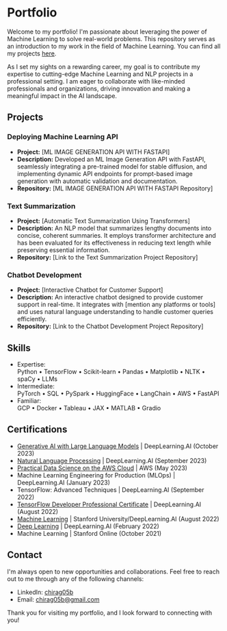 # Portfolio

Welcome to my portfolio! I'm passionate about leveraging the power of Machine Learning to solve real-world problems. This repository serves as an introduction to my work in the field of Machine Learning. You can find all my projects [here](https://github.com/Chirag05B/Portfolio/tree/main/Projects).

As I set my sights on a rewarding career, my goal is to contribute my expertise to cutting-edge Machine Learning and NLP projects in a professional setting. I am eager to collaborate with like-minded professionals and organizations, driving innovation and making a meaningful impact in the AI landscape.

## Projects

### Deploying Machine Learning API

- **Project:** [ML IMAGE GENERATION API WITH FASTAPI]
- **Description:** Developed an ML Image Generation API with FastAPI, seamlessly integrating a pre-trained model for stable diffusion, and implementing dynamic API endpoints for prompt-based image generation with automatic validation and documentation.
- **Repository:** [ML IMAGE GENERATION API WITH FASTAPI Repository]

### Text Summarization

- **Project:** [Automatic Text Summarization Using Transformers]
- **Description:** An NLP model that summarizes lengthy documents into concise, coherent summaries. It employs transformer architecture and has been evaluated for its effectiveness in reducing text length while preserving essential information.
- **Repository:** [Link to the Text Summarization Project Repository]

### Chatbot Development

- **Project:** [Interactive Chatbot for Customer Support]
- **Description:** An interactive chatbot designed to provide customer support in real-time. It integrates with [mention any platforms or tools] and uses natural language understanding to handle customer queries efficiently.
- **Repository:** [Link to the Chatbot Development Project Repository]

## Skills
- Expertise:\
Python • TensorFlow • Scikit-learn • Pandas • Matplotlib • NLTK • spaCy • LLMs
- Intermediate:\
PyTorch • SQL • PySpark • HuggingFace • LangChain • AWS • FastAPI
- Familiar:\
GCP • Docker • Tableau • JAX • MATLAB • Gradio

## Certifications
- [Generative AI with Large Language Models](https://github.com/Chirag05B/Portfolio/tree/main/Certifications/Generative%20AI%20with%20Large%20Language%20Models) | DeepLearning.AI (October 2023)
- [Natural Language Processing](https://github.com/Chirag05B/Portfolio/tree/main/Certifications/Natural%20Language%20Processing) | DeepLearning.AI (September 2023)
- [Practical Data Science on the AWS Cloud](https://github.com/Chirag05B/Portfolio/tree/main/Certifications/Practical%20Data%20Science%20on%20the%20AWS%20Cloud) | AWS (May 2023)
- Machine Learning Engineering for Production (MLOps) | DeepLearning.AI (January 2023)
- TensorFlow: Advanced Techniques | DeepLearning.AI (September 2022)
- [TensorFlow Developer Professional Certificate](https://github.com/Chirag05B/Portfolio/tree/main/Certifications/TensorFlow%20Developer%20Professional%20Certificate) | DeepLearning.AI (August 2022)
- [Machine Learning](https://github.com/Chirag05B/Portfolio/tree/main/Certifications/Machine%20Learning%20(2022)) | Stanford University/DeepLearning.AI (August 2022)
- [Deep Learning](https://github.com/Chirag05B/Portfolio/tree/main/Certifications/Deep%20Learning) | DeepLearning.AI (February 2022)
- Machine Learning | Stanford Online (October 2021)

## Contact

I'm always open to new opportunities and collaborations. Feel free to reach out to me through any of the following channels:

- LinkedIn: [chirag05b](https://www.linkedin.com/in/chirag05b/)
- Email: chirag05b@gmail.com

Thank you for visiting my portfolio, and I look forward to connecting with you!
